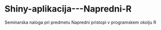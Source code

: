 # Shiny-aplikacija---Napredni-R
Seminarska naloga pri predmetu Napredni pristopi v programskem okolju R
